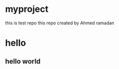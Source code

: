 # myproject
this is test repo
this repo created by Ahmed ramadan 
<h1>hello</h1>
<h2>hello world</h2>
